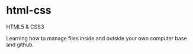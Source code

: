 # html-css
 HTML5 & CSS3

Learning how to manage files inside and outside your own computer base and github.